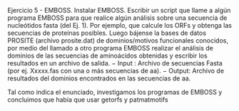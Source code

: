 Ejercicio 5 - EMBOSS. Instalar EMBOSS. Escribir un script que llame a algún programa EMBOSS para que realice algún análisis sobre una secuencia de nucleótidos fasta (del Ej. 1). Por ejemplo, que calcule los ORFs y obtenga las secuencias de proteínas posibles. Luego bájense la bases de datos PROSITE (archivo prosite.dat) de dominios/motivos funcionales conocidos, por medio del llamado a otro programa EMBOSS realizar el análisis de dominios de las secuencias de aminoácidos obtenidas y escribir los resultados en un archivo de salida.
− Input : Archivo de secuencias Fasta (por ej. Xxxxx.fas con una o más secuencias de aa).
− Output: Archivo de resultados del dominios encontrados en las secuencias de aa.

Tal como indica el enunciado, investigamos los programas de EMBOSS y concluimos que había que usar getorfs y patmatmotifs


